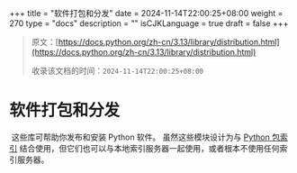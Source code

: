 +++
title = "软件打包和分发"
date = 2024-11-14T22:00:25+08:00
weight = 270
type = "docs"
description = ""
isCJKLanguage = true
draft = false
+++

> 原文：[https://docs.python.org/zh-cn/3.13/library/distribution.html](https://docs.python.org/zh-cn/3.13/library/distribution.html)
>
> 收录该文档的时间：`2024-11-14T22:00:25+08:00`

# 软件打包和分发

​	这些库可帮助你发布和安装 Python 软件。 虽然这些模块设计为与 [Python 包索引](https://pypi.org/) 结合使用，但它们也可以与本地索引服务器一起使用，或者根本不使用任何索引服务器。
